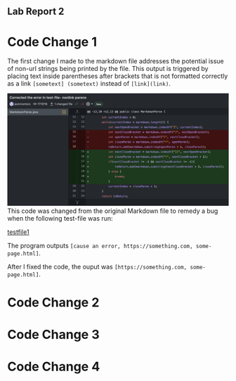 ## Lab Report 2
# Code Change 1
The first change I made to the markdown file addresses the potential issue of non-url strings being printed by the file. This output is triggered by placing text inside parentheses after brackets that is not formatted correctly as a link `[sometext] (sometext)` instead of `[link](link)`.

![CodeChange1](CodeChange1.png)
This code was changed from the original Markdown file to remedy a bug when the following test-file was run:

[testfile1](https://github.com/jackmontoro/markdown-parse/commit/1ed204abaa4bb2bdf70c28d9edb75dfdb0023b65#diff-d902b3a6dba925548b7ea18ffb80dd0c28f1bc45f1d738a5da414273711a4409)

The program outputs `[cause an error, https://something.com, some-page.html]`.

After I fixed the code, the ouput was `[https://something.com, some-page.html]`.

# Code Change 2

# Code Change 3

# Code Change 4
